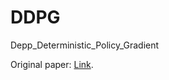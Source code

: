 # DDPG
Depp_Deterministic_Policy_Gradient

Original paper: 
[Link](https://arxiv.org/abs/1509.02971).


